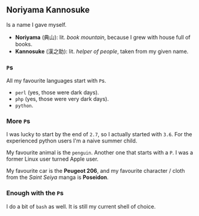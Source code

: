 ## Noriyama Kannosuke
Is a name I gave myself.

- **Noriyama** (典山): lit. _book mountain_, because I grew with house full of books.
- **Kannosuke** (漢之助): lit. _helper of people_, taken from my given name.

### ```P```s
All my favourite languages start with ```P```s.
- ```perl``` (yes, those were dark days).
- ```php``` (yes, those were very dark days).
- ```python```.

### More ```P```s
I was lucky to start by the end of ```2.7```, so I actually started with ```3.6```.
For the experienced python users I'm a naive summer child.

My favourite animal is the ```penguin```. Another one that starts with a ```P```.
I was a former Linux user turned Apple user.

My favourite car is the **Peugeot 206**, and my favourite character / cloth from the
_Saint Seiya_ manga is **Poseidon**.

### Enough with the ```P```s
I do a bit of ```bash``` as well. It is still my current shell of choice.
